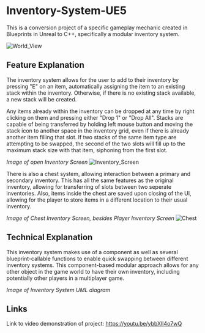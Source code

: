 # Inventory-System-UE5
This is a conversion project of a specific gameplay mechanic created in Blueprints in Unreal to C++, specifically a modular inventory system. 

![World_View](https://github.com/user-attachments/assets/a152e5af-8e79-4106-a343-0b1e9783c226)

## Feature Explanation
The inventory system allows for the user to add to their inventory by pressing "E" on an item, automatically assigning the item to an existing stack within the inventory. Otherwise, if there is no existing stack available, a new stack will be created.

Any items already within the inventory can be dropped at any time by right clicking on them and pressing either "Drop 1" or "Drop All". Stacks are capable of being transferred by holding left mouse button and moving the stack icon to another space in the inventory grid, even if there is already another item filling that slot. If two stacks of the same item type are attempting to be swapped, the second of the two slots will fill up to the maximum stack size with that item, siphoning from the first slot.

*Image of open Inventory Screen*
![Inventory_Screen](https://github.com/user-attachments/assets/3f682652-927a-4d00-9a56-d652c8975da6)

There is also a chest system, allowing interaction between a primary and secondary inventory. This has all the same features as the original inventory, allowing for transferring of slots between two seperate inventories. Also, items inside the chest are saved upon closing of the UI, allowing for the player to store items in a different location to their usual inventory.

*Image of Chest Inventory Screen, besides Player Inventory Screen*
![Chest](https://github.com/user-attachments/assets/6f86d801-708f-4321-889d-0b4082570d82)

## Technical Explanation
This inventory system makes use of a component as well as several blueprint-callable functions to enable quick swapping between different inventory systems. This component-based modular approach allows for any other object in the game world to have their own inventory, including potentially other players in a multiplayer game.

*Image of Inventory System UML diagram*


## Links
Link to video demonstration of project: https://youtu.be/ybbXlI4o7wQ
